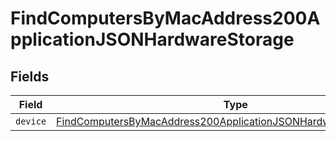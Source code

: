 # FindComputersByMacAddress200ApplicationJSONHardwareStorage


## Fields

| Field                                                                                                                                                           | Type                                                                                                                                                            | Required                                                                                                                                                        | Description                                                                                                                                                     |
| --------------------------------------------------------------------------------------------------------------------------------------------------------------- | --------------------------------------------------------------------------------------------------------------------------------------------------------------- | --------------------------------------------------------------------------------------------------------------------------------------------------------------- | --------------------------------------------------------------------------------------------------------------------------------------------------------------- |
| `device`                                                                                                                                                        | [FindComputersByMacAddress200ApplicationJSONHardwareStorageDevice](../../models/operations/findcomputersbymacaddress200applicationjsonhardwarestoragedevice.md) | :heavy_minus_sign:                                                                                                                                              | N/A                                                                                                                                                             |